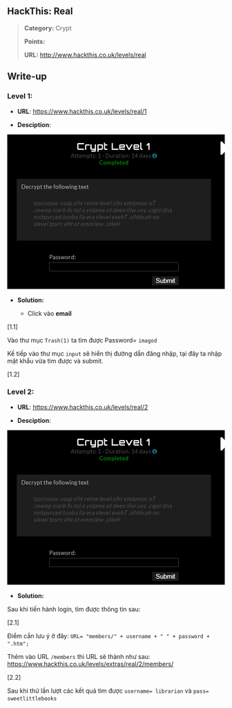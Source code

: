 ## HackThis: Real

> **Category:** Crypt
>
> **Points:** 
>
> **URL:** http://www.hackthis.co.uk/levels/real
## Write-up

### Level 1:

- **URL**: https://www.hackthis.co.uk/levels/real/1

- **Desciption**:

<p align="center"><img src="https://github.com/TrinhTu/web_developer/blob/master/Task23_CTF_HackThis/Crypt/image/1.png"/></p>

- **Solution:**

	+ Click vào **email**

[1.1]

Vào thư mục `Trash(1)` ta tìm được Password= `imagod`

Kế tiếp vào thư mục `input` sẽ hiển thị đường dẫn đăng nhập, tại đây ta nhập mật khẩu vừa tìm được và submit.

[1.2]

### Level 2:

- **URL**: https://www.hackthis.co.uk/levels/real/2

- **Desciption**:

<p align="center"><img src="https://github.com/TrinhTu/web_developer/blob/master/Task23_CTF_HackThis/Crypt/image/1.png"/></p>

- **Solution:**

Sau khi tiến hành login, tìm được thông tin sau:

[2.1]

Điểm cần lưu ý ở đây: `URL= "members/" + username + " " + password + ".htm";`

Thêm vào URL `/members` thì URL sẽ thành như sau: https://www.hackthis.co.uk/levels/extras/real/2/members/

[2.2]

Sau khi thử lần lượt các kết quả tìm được `username= librarian` và `pass= sweetlittlebooks`